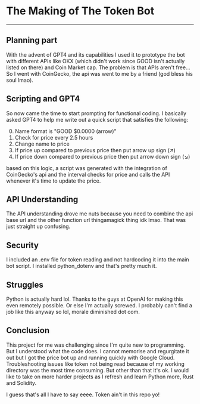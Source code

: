 # The Making of The Token Bot
-----------------------------
## Planning part
With the advent of GPT4 and its capabilities I used it to prototype the bot with different APIs like OKX (which didn't work since GOOD isn't actually listed on there) and Coin Market cap. The problem is that APIs aren't free... So I went with CoinGecko, the api was went to me by a friend (god bless his soul lmao).

## Scripting and GPT4
So now came the time to start prompting for functional coding. I basically asked GPT4 to help me write out a quick script that satisfies the following:

0. Name format is "GOOD $0.0000 (arrow)"
1. Check for price every 2.5 hours
2. Change name to price
3. If price up compared to previous price then put arrow up sign (↗️)
4. If price down compared to previous price then put arrow down sign (↘️)

based on this logic, a script was generated with the integration of CoinGecko's api and the interval checks for price and calls the API whenever it's time to update the price.

## API Understanding
The API understanding drove me nuts because you need to combine the api base url and the other function url thingamagick thing idk lmao. That was just straight up confusing.

## Security
I included an .env file for token reading and not hardcoding it into the main bot script. I installed python_dotenv and that's pretty much it.

## Struggles
Python is actually hard lol. Thanks to the guys at OpenAI for making this even remotely possible. Or else I'm actually screwed. I probably can't find a job like this anyway so lol, morale diminished dot com.

## Conclusion
This project for me was challenging since I'm quite new to programming. But I understood what the code does. I cannot memorise and regurgitate it out but I got the price bot up and running quickly with Google Cloud. Troubleshooting issues like token not being read because of my working directory was the most time consuming. But other than that it's ok. I would like to take on more harder projects as I refresh and learn Python more, Rust and Solidity.

I guess that's all I have to say eeee. Token ain't in this repo yo! 
